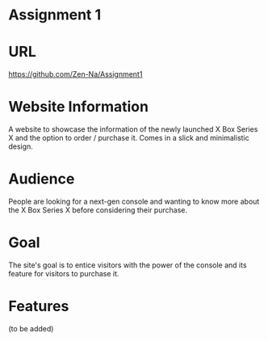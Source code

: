# Assignment 1

# URL
https://github.com/Zen-Na/Assignment1

# Website Information
A website to showcase the information of the newly launched X Box Series X and the option to order / purchase it. Comes in a slick and minimalistic design.

# Audience
People are looking for a next-gen console and wanting to know more about the X Box Series X before considering their purchase.

# Goal
The site's goal is to entice visitors with the power of the console and its feature for visitors to purchase it.

# Features
(to be added)
